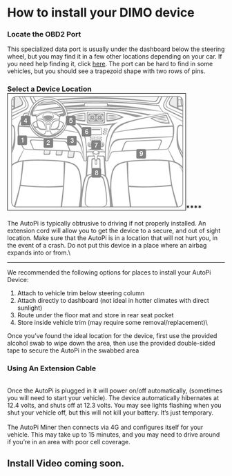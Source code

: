 # How to install your DIMO device

### **Locate the OBD2 Port** <img src="https://lh5.googleusercontent.com/hkXE-AsMhWARWfSRr15AZpm-PBvV8_ZcEelbtBlnohZ5K0rXlUlY8nBgeDRvGL55dEM1GtT9jpasNV-z29ckqpW2tKK3_5lB9TdYMP07X2BQzeYOoIgmrrMWJt5eM5aLNs1Q2rA1YUOxbCqG_Q" alt="" data-size="line">

This specialized data port is usually under the dashboard below the steering wheel, but you may find it in a few other locations depending on your car. If you need help finding it, click [here](https://www.carmd.com/obd-port-location/). The port can be hard to find in some vehicles, but you should see a trapezoid shape with two rows of pins.

### **Select a Device Location** <img src="../.gitbook/assets/obd_locate_ports.jpeg" alt="" data-size="line">****

The AutoPi is typically obtrusive to driving if not properly installed. An extension cord will allow you to get the device to a secure, and out of sight location. Make sure that the AutoPi is in a location that will not hurt you, in the event of a crash. Do not put this device in a place where an airbag expands into or from.\
****

We recommended the following options for places to install your AutoPi Device:

1. Attach to vehicle trim below steering column
2. Attach directly to dashboard (not ideal in hotter climates with direct sunlight)
3. Route under the floor mat and store in rear seat pocket
4. Store inside vehicle trim (may require some removal/replacement)\


Once you’ve found the ideal location for the device, first use the provided alcohol swab to wipe down the area, then use the provided double-sided tape to secure the AutoPi in the swabbed area

### **Using An Extension Cable**

\
Once the AutoPi is plugged in it will power on/off automatically, (sometimes you will need to start your vehicle). The device automatically hibernates at 12.4 volts, and shuts off at 12.3 volts. You may see lights flashing when you shut your vehicle off, but this will not kill your battery. It’s just temporary.\
\
The AutoPi Miner then connects via 4G and configures itself for your vehicle. This may take up to 15 minutes, and you may need to drive around if you’re in an area with poor cell coverage.

## Install Video coming soon.&#x20;
